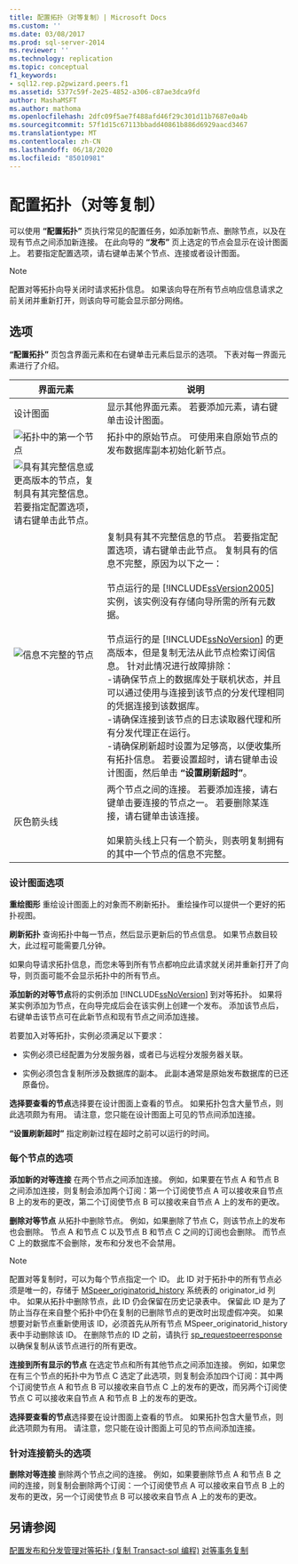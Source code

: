 ```yaml
---
title: 配置拓扑（对等复制）| Microsoft Docs
ms.custom: ''
ms.date: 03/08/2017
ms.prod: sql-server-2014
ms.reviewer: ''
ms.technology: replication
ms.topic: conceptual
f1_keywords:
- sql12.rep.p2pwizard.peers.f1
ms.assetid: 5377c59f-2e25-4852-a306-c87ae3dca9fd
author: MashaMSFT
ms.author: mathoma
ms.openlocfilehash: 2dfc09f5ae7f488afd46f29c301d11b7687e0a4b
ms.sourcegitcommit: 57f1d15c67113bbadd40861b886d6929aacd3467
ms.translationtype: MT
ms.contentlocale: zh-CN
ms.lasthandoff: 06/18/2020
ms.locfileid: "85010981"
---
```

# <a name="configure-topology-peer-to-peer-replication"></a>配置拓扑（对等复制）
  可以使用 **“配置拓扑”** 页执行常见的配置任务，如添加新节点、删除节点，以及在现有节点之间添加新连接。 在此向导的 **“发布”** 页上选定的节点会显示在设计图面上。 若要指定配置选项，请右键单击某个节点、连接或者设计图面。

> [!NOTE]
>  配置对等拓扑向导关闭时请求拓扑信息。 如果该向导在所有节点响应信息请求之前关闭并重新打开，则该向导可能会显示部分网络。

## <a name="options"></a>选项
 **“配置拓扑”** 页包含界面元素和在右键单击元素后显示的选项。 下表对每一界面元素进行了介绍。

|界面元素|说明|
|-----------------------|-----------------|
|设计图面|显示其他界面元素。 若要添加元素，请右键单击设计图面。|
|![拓扑中的第一个节点](media/p2pwizard-firstnode.gif "拓扑中的第一个节点")|拓扑中的原始节点。 可使用来自原始节点的发布数据库副本初始化新节点。|
|![具有其完整信息](media/p2pwizard-complete.gif "信息完整的节点")或更高版本的节点，复制具有其完整信息。 若要指定配置选项，请右键单击此节点。|
|![信息不完整的节点](media/p2pwizard-incomplete.gif "信息不完整的节点")|复制具有其不完整信息的节点。 若要指定配置选项，请右键单击此节点。 复制具有的信息不完整，原因为以下之一：<br /><br /> 节点运行的是 [!INCLUDE[ssVersion2005](../../includes/ssversion2005-md.md)] 实例，该实例没有存储向导所需的所有元数据。<br /><br /> 节点运行的是 [!INCLUDE[ssNoVersion](../../includes/ssnoversion-md.md)] 的更高版本，但是复制无法从此节点检索订阅信息。 针对此情况进行故障排除：<br />-请确保节点上的数据库处于联机状态，并且可以通过使用与连接到该节点的分发代理相同的凭据连接到该数据库。<br />-请确保连接到该节点的日志读取器代理和所有分发代理正在运行。<br />-请确保刷新超时设置为足够高，以便收集所有拓扑信息。 若要设置超时，请右键单击设计图面，然后单击 **“设置刷新超时”**。|
|灰色箭头线|两个节点之间的连接。 若要添加连接，请右键单击要连接的节点之一。 若要删除某连接，请右键单击该连接。<br /><br /> 如果箭头线上只有一个箭头，则表明复制拥有的其中一个节点的信息不完整。|

### <a name="options-for-the-design-surface"></a>设计图面选项
 **重绘图形** 重绘设计图面上的对象而不刷新拓扑。 重绘操作可以提供一个更好的拓扑视图。

 **刷新拓扑** 查询拓扑中每一节点，然后显示更新后的节点信息。 如果节点数目较大，此过程可能需要几分钟。

 如果向导请求拓扑信息，而您未等到所有节点都响应此请求就关闭并重新打开了向导，则页面可能不会显示拓扑中的所有节点。

 **添加新的对等节点**将的实例添加 [!INCLUDE[ssNoVersion](../../includes/ssnoversion-md.md)] 到对等拓扑。 如果将某实例添加为节点，在向导完成后会在该实例上创建一个发布。 添加该节点后，右键单击该节点可在此新节点和现有节点之间添加连接。

 若要加入对等拓扑，实例必须满足以下要求：

-   实例必须已经配置为分发服务器，或者已与远程分发服务器关联。

-   实例必须包含复制所涉及数据库的副本。 此副本通常是原始发布数据库的已还原备份。

 **选择要查看的节点**选择要在设计图面上查看的节点。 如果拓扑包含大量节点，则此选项颇为有用。 请注意，您只能在设计图面上可见的节点间添加连接。

 **“设置刷新超时”** 指定刷新过程在超时之前可以运行的时间。

### <a name="options-for-each-node"></a>每个节点的选项
 **添加新的对等连接** 在两个节点之间添加连接。 例如，如果要在节点 A 和节点 B 之间添加连接，则复制会添加两个订阅：第一个订阅使节点 A 可以接收来自节点 B 上的发布的更改，第二个订阅使节点 B 可以接收来自节点 A 上的发布的更改。

 **删除对等节点** 从拓扑中删除节点。 例如，如果删除了节点 C，则该节点上的发布也会删除。 节点 A 和节点 C 以及节点 B 和节点 C 之间的订阅也会删除。 而节点 C 上的数据库不会删除，发布和分发也不会禁用。

> [!NOTE]
>  配置对等复制时，可以为每个节点指定一个 ID。 此 ID 对于拓扑中的所有节点必须是唯一的，存储于 [MSpeer_originatorid_history](/sql/relational-databases/system-tables/mspeer-originatorid-history-transact-sql) 系统表的 originator_id 列中。 如果从拓扑中删除节点，此 ID 仍会保留在历史记录表中。 保留此 ID 是为了防止当存在来自整个拓扑中仍在复制的已删除节点的更改时出现虚假冲突。 如果想要对新节点重新使用该 ID，必须首先从所有节点 MSpeer_originatorid_history 表中手动删除该 ID。 在删除节点的 ID 之前，请执行 [sp_requestpeerresponse](/sql/relational-databases/system-stored-procedures/sp-requestpeerresponse-transact-sql) 以确保复制从该节点进行的所有更改。

 **连接到所有显示的节点** 在选定节点和所有其他节点之间添加连接。 例如，如果您在有三个节点的拓扑中为节点 C 选定了此选项，则复制会添加四个订阅：其中两个订阅使节点 A 和节点 B 可以接收来自节点 C 上的发布的更改，而另两个订阅使节点 C 可以接收来自节点 A 和节点 B 上的发布的更改。

 **选择要查看的节点**选择要在设计图面上查看的节点。 如果拓扑包含大量节点，则此选项颇为有用。 请注意，您只能在设计图面上可见的节点间添加连接。

### <a name="options-for-the-connection-arrows"></a>针对连接箭头的选项
 **删除对等连接** 删除两个节点之间的连接。 例如，如果要删除节点 A 和节点 B 之间的连接，则复制会删除两个订阅：一个订阅使节点 A 可以接收来自节点 B 上的发布的更改，另一个订阅使节点 B 可以接收来自节点 A 上的发布的更改。

## <a name="see-also"></a>另请参阅
 [配置发布和分发](configure-publishing-and-distribution.md)[管理对等拓扑 &#40;复制 Transact-sql 编程&#41;](administration/administer-a-peer-to-peer-topology-replication-transact-sql-programming.md) [对等事务复制](transactional/peer-to-peer-transactional-replication.md)


